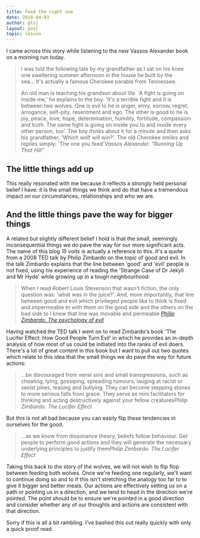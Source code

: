 ```yaml
---
title: Feed the right one
date: 2018-04-03
author: gtvj
layout: post
topic: lesson
---
```


I came across this story while listening to the new Vassos Alexander book on a morning run today.

> I was told the following tale by my grandfather as I sat on his knee one sweltering summer afternoon in the house he built by the sea&#8230; It's actually a famous Cherokee parable from Tennessee.
> 
> An old man is teaching his grandson about life. 'A fight is going on inside me,' he explains to the boy. 'It's a terrible fight and it is between two wolves. One is evil to he is anger, envy, sorrow, regret, arrogance, self-pity, resentment and ego. The other is good to he is joy, peace, love, hope, determination, humility, fortitude, compassion and truth. The same fight is going on inside you to and inside every other person, too'. The boy thinks about it for a minute and then asks his grandfather, 'Which wolf will win?'. The old Cherokee smiles and replies simply: 'The one you feed'<cite>Vassos Alexander. &#8220;Running Up That Hill&#8221;</cite>

## The little things add up

This really resonated with me because it reflects a strongly held personal belief I have: it is the small things we think and do that have a tremendous impact on our circumstances, relationships and who we are.

## And the little things pave the way for bigger things

A related but slightly different belief I hold is that the small, seemingly inconsequential things we do pave the way for our more significant acts. The name of this blog _15 volts_ is actually a reference to this. It's a quote from a 2008 TED talk by Philip Zimbardo on the topic of good and evil. In the talk Zimbardo explains that the line between 'good' and 'evil' people is not fixed, using his experience of reading the 'Strange Case of Dr Jekyll and Mr Hyde' while growing up in a tough neighbourhood:

> When I read Robert Louis Stevenson that wasn't fiction, the only question was: 'what was in the juice?'. And, more importantly, that line between good and evil which privileged people like to think is fixed and impermeable to with them on the good side and the others on the bad side to I knew that line was movable and permeable [<cite>Philip Zimbardo. The psychology of evil</cite>](https://youtu.be/OsFEV35tWsg)

Having watched the TED talk I went on to read Zimbardo's book 'The Lucifer Effect: How Good People Turn Evil' in which he provides an in-depth analysis of how most of us could be initiated into the ranks of evil doers. There's a lot of great content in this book but I want to pull out two quotes which relate to this idea that the small things we do pave the way for future actions:

> &#8230;be discouraged from venal sins and small transgressions, such as cheating, lying, gossiping, spreading rumours, lauging at racist or sexist jokes, teasing and bullying. They can become stepping stones to more serious falls from grace. They serve as mini facilitators for thinking and acting destructively against your fellow creatures<cite>Philip Zimbardo. The Lucifer Effect</cite>

But this is not all bad because you can easily flip these tendencies in ourselves for the good.

> &#8230;as we know from dissonance theory, beliefs follow behaviour. Get people to perform good actions and they will generate the necessary underlying principles to justify them<cite>Philip Zimbardo. The Lucifer Effect</cite>

Taking this back to the story of the wolves, we will not wish to flip flop between feeding both wolves. Once we're feeding one regularly, we'll want to continue doing so and to if this isn't stretching the analogy too far to to give it bigger and better meals. Our actions are effectively setting us on a path or pointing us in a direction, and we tend to head in the direction we're pointed. The point should be to ensure we're pointed in a good direction and consider whether any of our thoughts and actions are consistent with that direction.

Sorry if this is all a bit rambling. I've bashed this out really quickly with only a quick proof read.